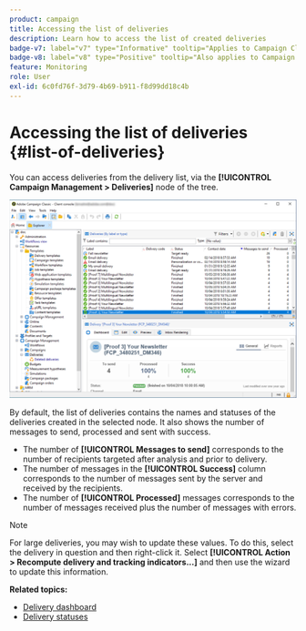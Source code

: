 ```yaml
---
product: campaign
title: Accessing the list of deliveries
description: Learn how to access the list of created deliveries
badge-v7: label="v7" type="Informative" tooltip="Applies to Campaign Classic v7"
badge-v8: label="v8" type="Positive" tooltip="Also applies to Campaign v8"
feature: Monitoring
role: User
exl-id: 6c0fd76f-3d79-4b69-b911-f8d99dd18c4b
---
```

# Accessing the list of deliveries {#list-of-deliveries}

 

You can access deliveries from the delivery list, via the **[!UICONTROL Campaign Management > Deliveries]** node of the tree.

![](assets/deliveries-list.png)

By default, the list of deliveries contains the names and statuses of the deliveries created in the selected node. It also shows the number of messages to send, processed and sent with success.

* The number of **[!UICONTROL Messages to send]** corresponds to the number of recipients targeted after analysis and prior to delivery.
* The number of messages in the **[!UICONTROL Success]** column corresponds to the number of messages sent by the server and received by the recipients.
* The number of **[!UICONTROL Processed]** messages corresponds to the number of messages received plus the number of messages with errors.

>[!NOTE]
>
>For large deliveries, you may wish to update these values. To do this, select the delivery in question and then right-click it. Select **[!UICONTROL Action > Recompute delivery and tracking indicators...]** and then use the wizard to update this information.

**Related topics:**

* [Delivery dashboard](delivery-dashboard.md)
* [Delivery statuses](delivery-statuses.md)

